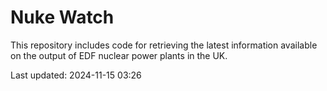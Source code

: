 # Nuke Watch

This repository includes code for retrieving the latest information available on the output of EDF nuclear power plants in the UK.

Last updated: 2024-11-15 03:26